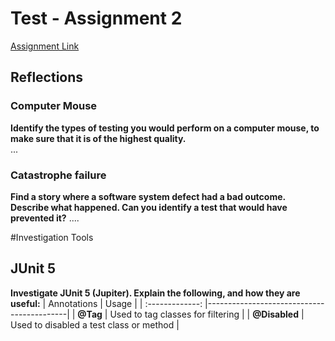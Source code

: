 # Test - Assignment 2 
[Assignment Link](https://app.peergrade.io/assignment/caf82028-e3c5-4dc1-b7ba-92e588bc7c51/attachment)   
  
  
## Reflections  
  
  
### Computer Mouse 
**Identify the types of testing you would perform on a computer mouse, to make sure that it is of the highest quality.**  
...
  
  
### Catastrophe failure
**Find a story where a software system defect had a bad outcome. Describe what happened. Can you identify a test that would have prevented it?**
....

#Investigation Tools
## JUnit 5
**Investigate JUnit 5 (Jupiter). Explain the following, and how they are useful:**
| Annotations       | Usage                                     |
| :-------------:   |-------------------------------------------|
| **@Tag**          | Used to tag classes for filtering         |
| **@Disabled**     | Used to disabled a test class or method   |